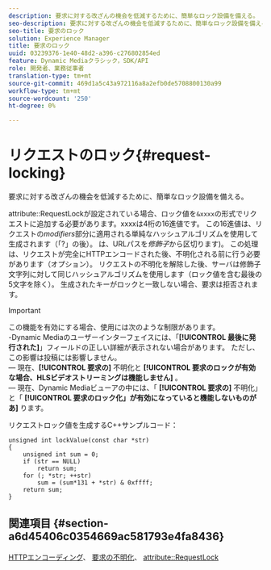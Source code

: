 ```yaml
---
description: 要求に対する改ざんの機会を低減するために、簡単なロック設備を備える。
seo-description: 要求に対する改ざんの機会を低減するために、簡単なロック設備を備える。
seo-title: 要求のロック
solution: Experience Manager
title: 要求のロック
uuid: 03239376-1e40-48d2-a396-c276802854ed
feature: Dynamic Mediaクラシック，SDK/API
role: 開発者、業務従事者
translation-type: tm+mt
source-git-commit: 469d1a5c43a972116a8a2efb0de5708800130a99
workflow-type: tm+mt
source-wordcount: '250'
ht-degree: 0%

---
```



# リクエストのロック{#request-locking}

要求に対する改ざんの機会を低減するために、簡単なロック設備を備える。

attribute::RequestLockが設定されている場合、ロック値を`&xxxx`の形式でリクエストに追加する必要があります。xxxxは4桁の16進値です。 この16進値は、リクエストの&#x200B;*modifiers*&#x200B;部分に適用される単純なハッシュアルゴリズムを使用して生成されます（「?」の後）。 は、URLパスを&#x200B;*修飾子*&#x200B;から区切ります)。 この処理は、リクエストが完全にHTTPエンコードされた後、不明化される前に行う必要があります（オプション）。 リクエストの不明化を解除した後、サーバは修飾子文字列に対して同じハッシュアルゴリズムを使用します（ロック値を含む最後の5文字を除く）。 生成されたキーがロックと一致しない場合、要求は拒否されます。

>[!IMPORTANT]
>
>この機能を有効にする場合、使用には次のような制限があります。<br>-Dynamic Mediaのユーザーインターフェイスには、「**[!UICONTROL 最後に発行された]**」フィールドの正しい詳細が表示されない場合があります。 ただし、この影響は投稿には影響しません。<br> — 現在、**[!UICONTROL 要求の]** 不明化と **[!UICONTROL 要求のロックが有効な場合、HLSビデオストリーミングは機能しません]** 。<br> — 現在、Dynamic Mediaビューアの中には、「 **[!UICONTROL 要求の]** 不明化」と「 **[!UICONTROL 要求のロック化」が有効になっていると機能しないものがあ]** ります。

リクエストロック値を生成するC++サンプルコード：

```
unsigned int lockValue(const char *str) 
{ 
    unsigned int sum = 0; 
    if (str == NULL) 
        return sum; 
    for (; *str; ++str) 
        sum = (sum*131 + *str) & 0xffff; 
    return sum; 
} 
```

## 関連項目 {#section-a6d45406c0354669ac581793e4fa8436}

[HTTPエンコーディング](../../../../../is-api/http-ref/image-serving-api-ref/c-http-protocol-reference/c-syntax-and-features/r-http-encoding.md#reference-bb34dd13f316462695448acfa8f92df7)、 [要求の不明化](../../../../../is-api/http-ref/image-serving-api-ref/c-http-protocol-reference/c-syntax-and-features/r-request-obfuscation.md#reference-895f65d6796c43bb9bad21a676ed714d)、 [attribute::RequestLock](../../../../../is-api/image-catalog/image-serving-api-ref/c-image-catalog-reference/c-attributes-reference/r-requestlock.md#reference-8bbe2f581be847d3b9fa123e8e5e94b0)
